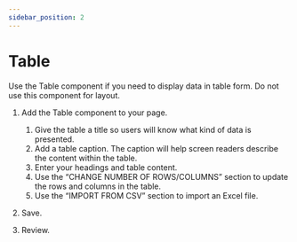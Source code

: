 ```yaml
---
sidebar_position: 2
---
```


# Table

Use the Table component if you need to display data in table form. Do not use this component for layout.

1. Add the Table component to your page.
   1. Give the table a title so users will know what kind of data is presented.
   1. Add a table caption. The caption will help screen readers describe the content within the table.
   1. Enter your headings and table content.
   1. Use the “CHANGE NUMBER OF ROWS/COLUMNS” section to update the rows and columns in the table.
   1. Use the “IMPORT FROM CSV” section to import an Excel file.

1. Save.

1. Review.
